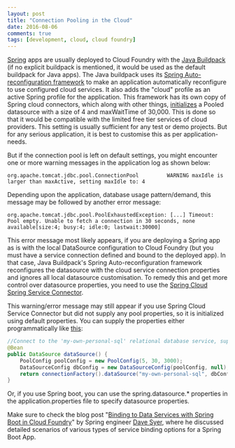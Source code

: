 ```yaml
---
layout: post
title: "Connection Pooling in the Cloud"
date: 2016-08-06
comments: true
tags: [development, cloud, cloud foundry]
---
```


[Spring](https://spring.io) apps are usually deployed to Cloud Foundry with the [Java Buildpack](https://github.com/cloudfoundry/java-buildpack) (if no explicit buildpack is mentioned, it would be used as the default buildpack for Java apps). The Java buildpack uses its [Spring Auto-reconfiguration framework](https://github.com/cloudfoundry/java-buildpack/blob/master/docs/framework-spring_auto_reconfiguration.md) to make an application automatically reconfigure to use configured cloud services. It also adds the "cloud" profile as an active Spring profile for the application. This framework has its own copy of Spring cloud connectors, which along with other things, [initializes](https://github.com/spring-cloud/spring-cloud-connectors/blob/master/spring-cloud-spring-service-connector/src/main/java/org/springframework/cloud/service/relational/DbcpLikePooledDataSourceCreator.java) a Pooled datasource with a size of 4 and maxWaitTime of 30,000. This is done so that it would be compatible with the limited free tier services of cloud providers. This setting is usually sufficient for any test or demo projects. But for any serious application, it is best to customise this as per application-needs.

<!--break-->

But if the connection pool is left on default settings, you might encounter one or more warning messages in the application log as shown below:

~~~
org.apache.tomcat.jdbc.pool.ConnectionPool         WARNING maxIdle is larger than maxActive, setting maxIdle to: 4
~~~

Depending upon the application, database usage pattern/demand, this message may be followed by another error message:

~~~
org.apache.tomcat.jdbc.pool.PoolExhaustedException: [...] Timeout: Pool empty. Unable to fetch a connection in 30 seconds, none available[size:4; busy:4; idle:0; lastwait:30000]
~~~

This error message most likely appears, if you are deploying a Spring app as is with the local DataSource configuration to Cloud Foundry (but you must have a service connection defined and bound to the deployed app). In that case, Java Buildpack's Spring Auto-reconfiguration framework reconfigures the datasource with the cloud service connection properties and ignores all local datasource customisation. To remedy this and get more control over datasource properties, you need to use the [Spring Cloud Spring Service Connector](http://cloud.spring.io/spring-cloud-connectors/spring-cloud-spring-service-connector.html).

This warning/error message may still appear if you use Spring Cloud Service Connector but did not supply any pool properties, so it is initialized using default properties. You can supply the properties either programmatically like [this](http://cloud.spring.io/spring-cloud-connectors/spring-cloud-spring-service-connector.html#_relational_database_db2_mysql_oracle_postgresql_sql_server):

```java
//Connect to the 'my-own-personal-sql' relational database service, supplying configuration
@Bean
public DataSource dataSource() {
    PoolConfig poolConfig = new PoolConfig(5, 30, 3000);
    DataSourceConfig dbConfig = new DataSourceConfig(poolConfig, null);
    return connectionFactory().dataSource("my-own-personal-sql", dbConfig);
}
```

Or, if you use Spring boot, you can use the spring.datasource.* properties in the application.properties file to specify datasource properties.

Make sure to check the blog post "[Binding to Data Services with Spring Boot in Cloud Foundry](https://spring.io/blog/2015/04/27/binding-to-data-services-with-spring-boot-in-cloud-foundry)" by Spring engineer [Dave Syer](https://spring.io/team/dsyer), where he discussed detailed scenarios of various types of service binding options for a Spring Boot App.



